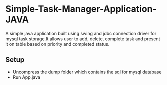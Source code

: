 # Simple-Task-Manager-Application-JAVA
A simple java application built using swing and jdbc connection driver for mysql task storage.It allows user to add, delete, complete task and present it on table based on priority and completed status.

## Setup
- Uncompress the dump folder which contains the sql for mysql database
- Run App.java 
